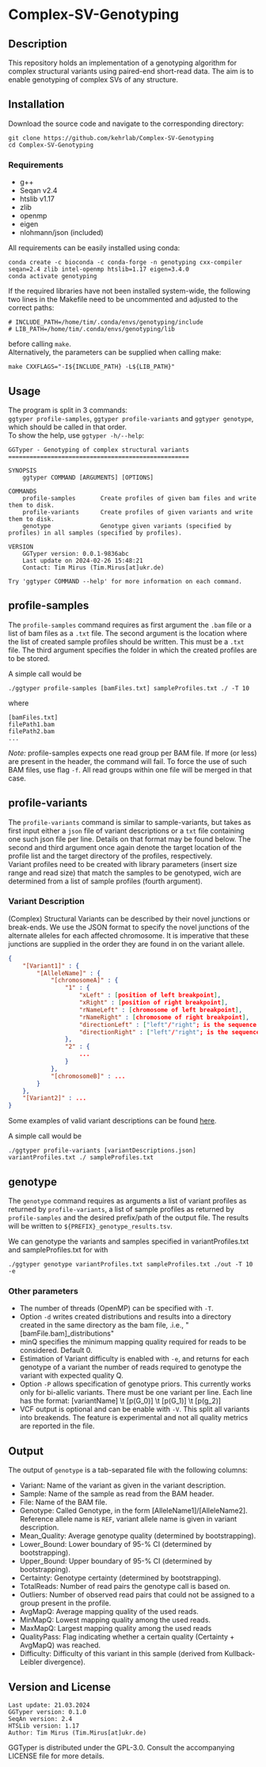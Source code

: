 # Complex-SV-Genotyping

## Description

This repository holds an implementation of a genotyping algorithm for complex structural variants using paired-end short-read data.
The aim is to enable genotyping of complex SVs of any structure.

## Installation

Download the source code and navigate to the corresponding directory:
```
git clone https://github.com/kehrlab/Complex-SV-Genotyping
cd Complex-SV-Genotyping
```

### Requirements
- g++
- Seqan v2.4
- htslib v1.17
- zlib
- openmp
- eigen
- nlohmann/json (included)

All requirements can be easily installed using conda:
```
conda create -c bioconda -c conda-forge -n genotyping cxx-compiler seqan=2.4 zlib intel-openmp htslib=1.17 eigen=3.4.0
conda activate genotyping
```

If the required libraries have not been installed system-wide, the following two lines in the Makefile need to be uncommented and adjusted to the correct paths:
```
# INCLUDE_PATH=/home/tim/.conda/envs/genotyping/include
# LIB_PATH=/home/tim/.conda/envs/genotyping/lib
```  
before calling `make`.  
Alternatively, the parameters can be supplied when calling make:
```
make CXXFLAGS="-I${INCLUDE_PATH} -L${LIB_PATH}"
```  

## Usage

The program is split in 3 commands:  
`ggtyper profile-samples`, `ggtyper profile-variants` and `ggtyper genotype`, which should be called in that order.  
To show the help, use `ggtyper -h/--help`:
```
GGTyper - Genotyping of complex structural variants
===================================================

SYNOPSIS
    ggtyper COMMAND [ARGUMENTS] [OPTIONS]

COMMANDS
    profile-samples       Create profiles of given bam files and write them to disk.
    profile-variants      Create profiles of given variants and write them to disk.
    genotype              Genotype given variants (specified by profiles) in all samples (specified by profiles).

VERSION
    GGTyper version: 0.0.1-9836abc
    Last update on 2024-02-26 15:48:21
    Contact: Tim Mirus (Tim.Mirus[at]ukr.de)

Try 'ggtyper COMMAND --help' for more information on each command.
```

## profile-samples

The `profile-samples` command requires as first argument the `.bam` file or a list of bam files as a `.txt` file.
The second argument is the location where the list of created sample profiles should be written. This must be a `.txt` file.
The third argument specifies the folder in which the created profiles are to be stored.  

A simple call would be
```
./ggtyper profile-samples [bamFiles.txt] sampleProfiles.txt ./ -T 10
```
where 
```
[bamFiles.txt]
filePath1.bam
filePath2.bam
...
```

*Note:* profile-samples expects one read group per BAM file. If more (or less) are present in the header, the command will fail. To force the use of such BAM files, use flag `-f`. All read groups within one file will be merged in that case.

## profile-variants

The `profile-variants` command is similar to sample-variants, but takes as first input either a `json` file of variant descriptions or a `txt` file containing one such json file per line.
Details on that format may be found below. The second and third argument once again denote the target location of the profile list and the target directory of the profiles, respectively.  
Variant profiles need to be created with library parameters (insert size range and read size) that match the samples to be genotyped, wich are determined from a list of sample profiles (fourth argument).

### Variant Description
(Complex) Structural Variants can be described by their novel junctions or break-ends. We use the JSON format to specify the novel junctions of the alternate alleles for each affected chromosome. It is imperative that these junctions are supplied in the order they are found in on the variant allele.
  
```json
{
    "[Variant1]" : {
        "[AlleleName]" : {
            "[chromosomeA]" : {
                "1" : {
                    "xLeft" : [position of left breakpoint],
                    "xRight" : [position of right breakpoint],
                    "rNameLeft" : [chromosome of left breakpoint],
                    "rNameRight" : [chromosome of right breakpoint],
                    "directionLeft" : ["left"/"right"; is the sequence to the left or right of the left breakpoint joined?],
                    "directionRight" : ["left"/"right"; is the sequence to the left or right of the right breakpoint joined?]
                },
                "2" : {
                    ...
                }
            }, 
            "[chromosomeB]" : ...
        }
    },
    "[Variant2]" : ...
}
```

Some examples of valid variant descriptions can be found [here](examples/). 

A simple call would be
```
./ggtyper profile-variants [variantDescriptions.json] variantProfiles.txt ./ sampleProfiles.txt
```

## genotype

The `genotype` command requires as arguments a list of variant profiles as returned by `profile-variants`, a list
of sample profiles as returned by `profile-samples` and the desired prefix/path of the output file.
The results will be written to `${PREFIX}_genotype_results.tsv`.  

We can genotype the variants and samples specified in variantProfiles.txt and sampleProfiles.txt for with
```
./ggtyper genotype variantProfiles.txt sampleProfiles.txt ./out -T 10 -e
```

### Other parameters
- The number of threads (OpenMP) can be specified with `-T`.
- Option `-d` writes created distributions and results into a directory created in the same directory as the bam file, .i.e., "[bamFile.bam]\_distributions"
- minQ specifies the minimum mapping quality required for reads to be considered. Default 0. 
- Estimation of Variant difficulty is enabled with `-e`, and returns for each genotype of a variant the number of reads required to genotype the variant with expected quality Q.
- Option `-P` allows specification of genotype priors. This currently works only for bi-allelic variants. There must be one variant per line. Each line has the format: [variantName] \t [p(G_0)] \t [p(G_1)] \t [p(g_2)]
- VCF output is optional and can be enable with `-V`. This split all variants into breakends. The feature is experimental and not all quality metrics are reported in the file.

## Output 
The output of `genotype` is a tab-separated file with the following columns:

- Variant: Name of the variant as given in the variant description.
- Sample: Name of the sample as read from the BAM header.
- File: Name of the BAM file.
- Genotype: Called Genotype, in the form [AlleleName1]/[AlleleName2]. 
Reference allele name is `REF`, variant allele name is given in variant description.
- Mean_Quality: Average genotype quality (determined by bootstrapping).
- Lower_Bound: Lower boundary of 95-% CI (determined by bootstrapping).
- Upper_Bound: Upper boundary of 95-% CI (determined by bootstrapping).
- Certainty: Genotype certainty (determined by bootstrapping).
- TotalReads: Number of read pairs the genotype call is based on.
- Outliers: Number of observed read pairs that could not be assigned to a group present in the profile.
- AvgMapQ: Average mapping quality of the used reads.
- MinMapQ: Lowest mapping quality among the used reads.
- MaxMapQ: Largest mapping quality among the used reads
- QualityPass: Flag indicating whether a certain quality (Certainty + AvgMapQ) was reached.
- Difficulty: Difficulty of this variant in this sample (derived from Kullback-Leibler divergence).

## Version and License
```
Last update: 21.03.2024
GGTyper version: 0.1.0
SeqAn version: 2.4
HTSLib version: 1.17
Author: Tim Mirus (Tim.Mirus[at]ukr.de)
```

GGTyper is distributed under the GPL-3.0. Consult the accompanying LICENSE file for more details.
